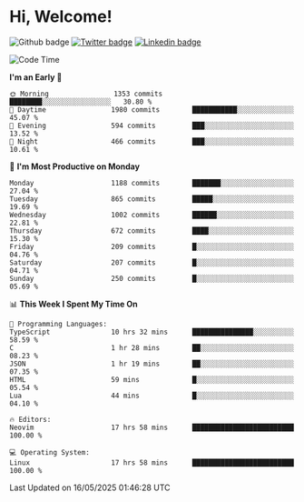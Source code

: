   # Hi, Welcome!
  ![Github badge](https://img.shields.io/github/followers/kraken-afk.svg?style=social&label=Follow&maxAge=2592000)
  [![Twitter badge](https://img.shields.io/badge/-Twitter-00acee?style=flat-square&logo=Twitter&logoColor=white)](https://twitter.com/trshppl)
  [![Linkedin badge](https://img.shields.io/badge/LinkedIn-0077B5?style=flat-square&logo=linkedin&logoColor=white)](https://www.linkedin.com/in/noveanrer)
<!--START_SECTION:waka-->
![Code Time](http://img.shields.io/badge/Code%20Time-952%20hrs%2025%20mins-blue)

**I'm an Early 🐤** 

```text
🌞 Morning                1353 commits        ████████░░░░░░░░░░░░░░░░░   30.80 % 
🌆 Daytime                1980 commits        ███████████░░░░░░░░░░░░░░   45.07 % 
🌃 Evening                594 commits         ███░░░░░░░░░░░░░░░░░░░░░░   13.52 % 
🌙 Night                  466 commits         ███░░░░░░░░░░░░░░░░░░░░░░   10.61 % 
```
📅 **I'm Most Productive on Monday** 

```text
Monday                   1188 commits        ███████░░░░░░░░░░░░░░░░░░   27.04 % 
Tuesday                  865 commits         █████░░░░░░░░░░░░░░░░░░░░   19.69 % 
Wednesday                1002 commits        ██████░░░░░░░░░░░░░░░░░░░   22.81 % 
Thursday                 672 commits         ████░░░░░░░░░░░░░░░░░░░░░   15.30 % 
Friday                   209 commits         █░░░░░░░░░░░░░░░░░░░░░░░░   04.76 % 
Saturday                 207 commits         █░░░░░░░░░░░░░░░░░░░░░░░░   04.71 % 
Sunday                   250 commits         █░░░░░░░░░░░░░░░░░░░░░░░░   05.69 % 
```


📊 **This Week I Spent My Time On** 

```text
💬 Programming Languages: 
TypeScript               10 hrs 32 mins      ███████████████░░░░░░░░░░   58.59 % 
C                        1 hr 28 mins        ██░░░░░░░░░░░░░░░░░░░░░░░   08.23 % 
JSON                     1 hr 19 mins        ██░░░░░░░░░░░░░░░░░░░░░░░   07.35 % 
HTML                     59 mins             █░░░░░░░░░░░░░░░░░░░░░░░░   05.54 % 
Lua                      44 mins             █░░░░░░░░░░░░░░░░░░░░░░░░   04.10 % 

🔥 Editors: 
Neovim                   17 hrs 58 mins      █████████████████████████   100.00 % 

💻 Operating System: 
Linux                    17 hrs 58 mins      █████████████████████████   100.00 % 
```


 Last Updated on 16/05/2025 01:46:28 UTC
<!--END_SECTION:waka-->